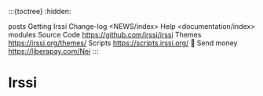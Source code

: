 :::{toctree}
:hidden:

posts
Getting Irssi <download>
Change-log <NEWS/index>
Help <documentation/index>
modules
Source Code <https://github.com/irssi/irssi>
Themes <https://irssi.org/themes/>
Scripts <https://scripts.irssi.org/>
💜 Send money <https://liberapay.com/Nei>
:::

# Irssi
